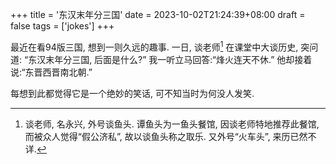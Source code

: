 +++
title = '东汉末年分三国'
date = 2023-10-02T21:24:39+08:00
draft = false
tags = ['jokes']
+++

最近在看94版三国, 想到一则久远的趣事. 一日, 谈老师[^1] 在课堂中大谈历史, 突问道: “东汉末年分三国, 后面是什么?” 我一听立马回答:“烽火连天不休.” 他却接着说:“东晋西晋南北朝.” 

[^1]: 谈老师, 名永兴, 外号谈鱼头. 谭鱼头为一鱼头餐馆, 因谈老师特地推荐此餐馆, 而被众人觉得“假公济私”, 故以谈鱼头称之取乐. 又外号“火车头”, 来历已然不详.

每想到此都觉得它是一个绝妙的笑话, 可不知当时为何没人发笑.
